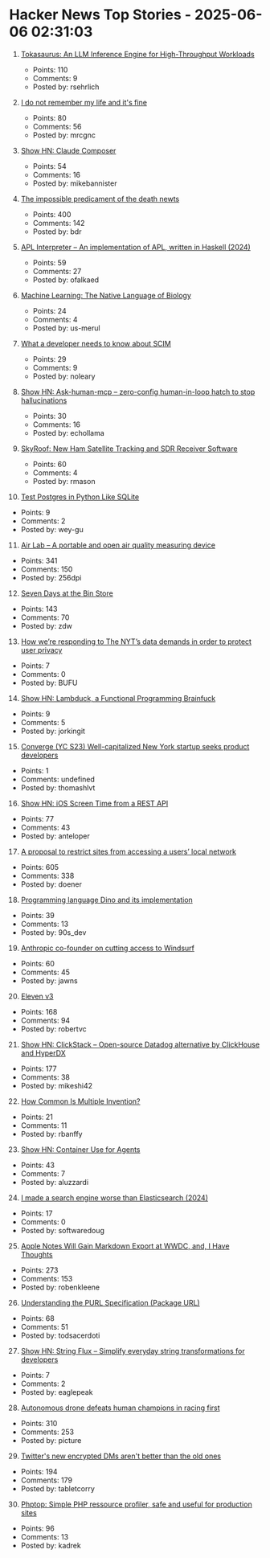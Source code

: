 # Hacker News Top Stories - 2025-06-06 02:31:03

1. [Tokasaurus: An LLM Inference Engine for High-Throughput Workloads](https://scalingintelligence.stanford.edu/blogs/tokasaurus/)
   - Points: 110
   - Comments: 9
   - Posted by: rsehrlich

2. [I do not remember my life and it's fine](https://aethermug.com/posts/i-do-not-remember-my-life-and-it-s-fine)
   - Points: 80
   - Comments: 56
   - Posted by: mrcgnc

3. [Show HN: Claude Composer](https://github.com/possibilities/claude-composer)
   - Points: 54
   - Comments: 16
   - Posted by: mikebannister

4. [The impossible predicament of the death newts](https://crookedtimber.org/2025/06/05/occasional-paper-the-impossible-predicament-of-the-death-newts/)
   - Points: 400
   - Comments: 142
   - Posted by: bdr

5. [APL Interpreter – An implementation of APL, written in Haskell (2024)](https://scharenbroch.dev/projects/apl-interpreter/)
   - Points: 59
   - Comments: 27
   - Posted by: ofalkaed

6. [Machine Learning: The Native Language of Biology](https://decodingbiology.substack.com/p/machine-learning-the-native-language)
   - Points: 24
   - Comments: 4
   - Posted by: us-merul

7. [What a developer needs to know about SCIM](https://tesseral.com/blog/what-a-developer-needs-to-know-about-scim)
   - Points: 29
   - Comments: 9
   - Posted by: noleary

8. [Show HN: Ask-human-mcp – zero-config human-in-loop hatch to stop hallucinations](https://masonyarbrough.com/blog/ask-human)
   - Points: 30
   - Comments: 16
   - Posted by: echollama

9. [SkyRoof: New Ham Satellite Tracking and SDR Receiver Software](https://www.rtl-sdr.com/skyroof-new-ham-satellite-tracking-and-sdr-receiver-software/)
   - Points: 60
   - Comments: 4
   - Posted by: rmason

10. [Test Postgres in Python Like SQLite](https://github.com/wey-gu/py-pglite)
   - Points: 9
   - Comments: 2
   - Posted by: wey-gu

11. [Air Lab – A portable and open air quality measuring device](https://networkedartifacts.com/airlab/simulator)
   - Points: 341
   - Comments: 150
   - Posted by: 256dpi

12. [Seven Days at the Bin Store](https://defector.com/seven-days-at-the-bin-store)
   - Points: 143
   - Comments: 70
   - Posted by: zdw

13. [How we’re responding to The NYT’s data demands in order to protect user privacy](https://openai.com/index/response-to-nyt-data-demands/)
   - Points: 7
   - Comments: 0
   - Posted by: BUFU

14. [Show HN: Lambduck, a Functional Programming Brainfuck](https://imjakingit.github.io/lambduck/)
   - Points: 9
   - Comments: 5
   - Posted by: jorkingit

15. [Converge (YC S23) Well-capitalized New York startup seeks product developers](https://www.runconverge.com/careers)
   - Points: 1
   - Comments: undefined
   - Posted by: thomashlvt

16. [Show HN: iOS Screen Time from a REST API](https://www.thescreentimenetwork.com/api/)
   - Points: 77
   - Comments: 43
   - Posted by: anteloper

17. [A proposal to restrict sites from accessing a users’ local network](https://github.com/explainers-by-googlers/local-network-access)
   - Points: 605
   - Comments: 338
   - Posted by: doener

18. [Programming language Dino and its implementation](https://github.com/dino-lang/dino)
   - Points: 39
   - Comments: 13
   - Posted by: 90s_dev

19. [Anthropic co-founder on cutting access to Windsurf](https://techcrunch.com/2025/06/05/anthropic-co-founder-on-cutting-access-to-windsurf-it-would-be-odd-for-us-to-sell-claude-to-openai/)
   - Points: 60
   - Comments: 45
   - Posted by: jawns

20. [Eleven v3](https://elevenlabs.io/v3)
   - Points: 168
   - Comments: 94
   - Posted by: robertvc

21. [Show HN: ClickStack – Open-source Datadog alternative by ClickHouse and HyperDX](https://github.com/hyperdxio/hyperdx)
   - Points: 177
   - Comments: 38
   - Posted by: mikeshi42

22. [How Common Is Multiple Invention?](https://www.construction-physics.com/p/how-often-do-inventions-have-multiple)
   - Points: 21
   - Comments: 11
   - Posted by: rbanffy

23. [Show HN: Container Use for Agents](https://github.com/dagger/container-use)
   - Points: 43
   - Comments: 7
   - Posted by: aluzzardi

24. [I made a search engine worse than Elasticsearch (2024)](https://softwaredoug.com/blog/2024/08/06/i-made-search-worse-elasticsearch)
   - Points: 17
   - Comments: 0
   - Posted by: softwaredoug

25. [Apple Notes Will Gain Markdown Export at WWDC, and, I Have Thoughts](https://daringfireball.net/linked/2025/06/04/apple-notes-markdown)
   - Points: 273
   - Comments: 153
   - Posted by: robenkleene

26. [Understanding the PURL Specification (Package URL)](https://fossa.com/blog/understanding-purl-specification-package-url/)
   - Points: 68
   - Comments: 51
   - Posted by: todsacerdoti

27. [Show HN: String Flux – Simplify everyday string transformations for developers](https://stringflux.io)
   - Points: 7
   - Comments: 2
   - Posted by: eaglepeak

28. [Autonomous drone defeats human champions in racing first](https://www.tudelft.nl/en/2025/lr/autonomous-drone-from-tu-delft-defeats-human-champions-in-historic-racing-first)
   - Points: 310
   - Comments: 253
   - Posted by: picture

29. [Twitter's new encrypted DMs aren't better than the old ones](https://mjg59.dreamwidth.org/71646.html)
   - Points: 194
   - Comments: 179
   - Posted by: tabletcorry

30. [Phptop: Simple PHP ressource profiler, safe and useful for production sites](https://github.com/bearstech/phptop)
   - Points: 96
   - Comments: 13
   - Posted by: kadrek

